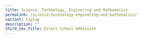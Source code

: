 ```yaml
---
title: Science, Technology, Enginering and Mathematics
permalink: /science-technology-enginering-and-mathematics/
variant: tiptap
description: ""
third_nav_title: Direct School Admission
---
```

